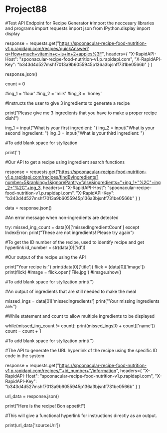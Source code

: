 # Project88
#Test API Endpoint for Recipe Generator
#Import the neccesary libraries and programs
import requests
import json
from IPython.display import display


response = requests.get("https://spoonacular-recipe-food-nutrition-v1.p.rapidapi.com/recipes/quickAnswer?q=How+much+vitamin+c+is+in+2+apples%3F",
  headers={
    "X-RapidAPI-Host": "spoonacular-recipe-food-nutrition-v1.p.rapidapi.com",
    "X-RapidAPI-Key": "b343d4d527mshf7013a9b6055945p136a3bjsnff731be0566b"
  }
)

response.json()

count = 0

#ing_1 = 'flour'
#ing_2 = 'milk'
#ing_3 = 'honey'

#Instructs the user to give 3 ingredients to generate a recipe

print("Please give me 3 ingredients that you have to make a proper recipe dish!")

ing_1 = input("What is your first ingredient: ")
ing_2 = input("What is your second ingredient: ")
ing_3 = input("What is your third ingredient: ")

#To add blank space for stylization

print('')

#Our API to get a recipe using ingredient search functions

response = requests.get("https://spoonacular-recipe-food-nutrition-v1.p.rapidapi.com/recipes/findByIngredients?number=5&ranking=1&ignorePantry=false&ingredients="+ing_1+"%2C"+ing_2+"%2C"+ing_3,
  headers={
    "X-RapidAPI-Host": "spoonacular-recipe-food-nutrition-v1.p.rapidapi.com",
    "X-RapidAPI-Key": "b343d4d527mshf7013a9b6055945p136a3bjsnff731be0566b"
  }
)

data = response.json()


#An error message when non-ingredients are detected

try: missed_ing_count = data[0]['missedIngredientCount']
except IndexError:
    print("These are not ingredients! Please try again")
    
#To get the ID number of the recipe, used to identify recipe and get hyperlink
id_number = str(data[0]['id'])
    

#Our output of the recipe using the API

print("Your recipe is:")
print(data[0]['title'])
flick = (data[0]['image'])
print(flick)
#image = flick.open('File.jpg')
#image.show()

#To add blank space for stylization
print('')

#An output of ingredients that are still needed to make the meal

missed_ings = data[0]['missedIngredients']
print("Your missing ingredients are:")

#While statement and count to allow multiple ingredients to be displayed

while(missed_ing_count != count):
    print(missed_ings[0 + count]['name'])
    count = count + 1

#To add blank space for stylization
print('')
    
#The API to generate the URL hyperlink of the recipe using the specific ID code in the system
    
response = requests.get("https://spoonacular-recipe-food-nutrition-v1.p.rapidapi.com/recipes/"+id_number+"/information",
  headers={
    "X-RapidAPI-Host": "spoonacular-recipe-food-nutrition-v1.p.rapidapi.com",
    "X-RapidAPI-Key": "b343d4d527mshf7013a9b6055945p136a3bjsnff731be0566b"
  }
)


url_data = response.json()

print("Here is the recipe! Bon appetit!")

#This will give a functional hyperlink for instructions directly as an output.

print(url_data['sourceUrl'])
